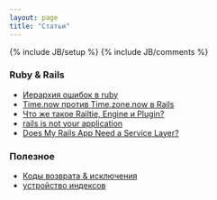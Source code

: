 ```yaml
---
layout: page
title: "Статьи"
---
```

{% include JB/setup %}
{% include JB/comments %}

### Ruby & Rails

* [Иерархия ошибок в ruby](http://leonid.shevtsov.me/ru/ierarhiya-oshibok-v-ruby-a-takzhe-kakie-isklyucheniya-nuzhno-brosat-a-kakie-lovit)
* [Time.now против Time.zone.now в Rails](http://leonid.shevtsov.me/ru/time-now-vs-time-zone-now-in-rails)
* [Что же такое Railtie, Engine и Plugin?](http://memo.undr.su/2011/04/01/chto-zhe-takoe-railtie-engine-i-plugin/)
* [rails is not your application](http://blog.firsthand.ca/2011/10/rails-is-not-your-application.html)
* [Does My Rails App Need a Service Layer?](http://blog.carbonfive.com/2012/01/10/does-my-rails-app-need-a-service-layer/)

### Полезное

* [Коды возврата & исключения](http://habrahabr.ru/post/131212/)
* [устройство индексов](http://www.sql.ru/articles/mssql/03013101indexes.shtml)


